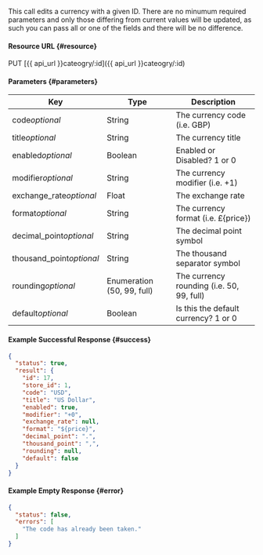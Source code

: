 This call edits a currency with a given ID. There are no minumum required parameters and only those differing from current values will be updated, as such you can pass all or one of the fields and there will be no difference.


#### Resource URL {#resource}
PUT [{{ api_url }}cateogry/:id]({{ api_url }}cateogry/:id)


#### Parameters {#parameters}
Key | Type | Description
--- | ---- | -----------
code*optional* | String | The currency code (i.e. GBP)
title*optional* | String | The currency title
enabled*optional* | Boolean | Enabled or Disabled? 1 or 0 
modifier*optional* | String | The currency modifier (i.e. +1) 
exchange_rate*optional* | Float | The exchange rate
format*optional* | String | The currency format (i.e. £{price})
decimal_point*optional* | String | The decimal point symbol
thousand_point*optional* | String | The thousand separator symbol
rounding*optional* | Enumeration (50, 99, full) | The currency rounding (i.e. 50, 99, full)
default*optional* | Boolean | Is this the default currency? 1 or 0

<!--code-->
#### Example Successful Response  {#success}
``` json
{
  "status": true,
  "result": {
    "id": 17,
    "store_id": 1,
    "code": "USD",
    "title": "US Dollar",
    "enabled": true,
    "modifier": "+0",
    "exchange_rate": null,
    "format": "${price}",
    "decimal_point": ".",
    "thousand_point": ",",
    "rounding": null,
    "default": false
  }
}
```


#### Example Empty Response  {#error}
``` json
{
  "status": false,
  "errors": [
    "The code has already been taken."
  ]
}
```
<!--/code-->
